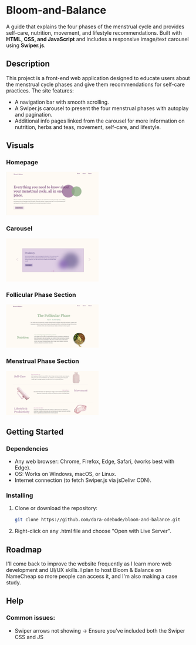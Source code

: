 # Bloom-and-Balance

A guide that explains the four phases of the menstrual cycle and provides self-care, nutrition, movement, and lifestyle recommendations. Built with **HTML, CSS, and JavaScript** and includes a responsive image/text carousel using **Swiper.js**.

## Description

This project is a front-end web application designed to educate users about the menstrual cycle phases and give them recommendations for self-care practices. The site features:
- A navigation bar with smooth scrolling.
- A Swiper.js carousel to present the four menstrual phases with autoplay and pagination.
- Additional info pages linked from the carousel for more information on nutrition, herbs and teas, movement, self-care, and lifestyle.

## Visuals

### Homepage
<img src="./screenshots/homepage.png" alt="homepage" width="50%"/>

### Carousel
<img src="./screenshots/carousel.png" alt="slides" width="50%"/>

### Follicular Phase Section
<img src="./screenshots/follicular-page.png" alt="follicular" width="50%"/>

### Menstrual Phase Section
<img src="./screenshots/menstrual-page.png" alt="menstrual" width="50%"/>

## Getting Started

### Dependencies

- Any web browser: Chrome, Firefox, Edge, Safari, (works best with Edge).
- OS: Works on Windows, macOS, or Linux.
- Internet connection (to fetch Swiper.js via jsDelivr CDN).

### Installing

1. Clone or download the repository:
   ```bash
   git clone https://github.com/dara-odebode/bloom-and-balance.git
2. Right-click on any .html file and choose "Open with Live Server".

## Roadmap
I'll come back to improve the website frequently as I learn more web development and UI/UX skills. I plan to host Bloom & Balance on NameCheap so more people can access it, and I'm also making a case study. 

## Help
### Common issues:

- Swiper arrows not showing → Ensure you’ve included both the Swiper CSS and JS <script> links from the CDN.
- Images not loading → Check your file paths (e.g., images/lifestyle.png should match your folder structure).
- Autoplay not working → Confirm the Swiper initialization script is included at the bottom of index.html.

## Authors

Dara — @dara-odebode

## License

This project is licensed under the MIT License - see the LICENSE.md file for details.

## Acknowledgments  

Inspiration and tools:  

* [Swiper.js](https://swiperjs.com/)  
* [jsDelivr CDN](https://www.jsdelivr.com/)  
* [Herblanced](https://herblanced.com/en)
* [Kabel Mishka Ligot's Portflio](https://www.kabelmishka.com/work-v)
